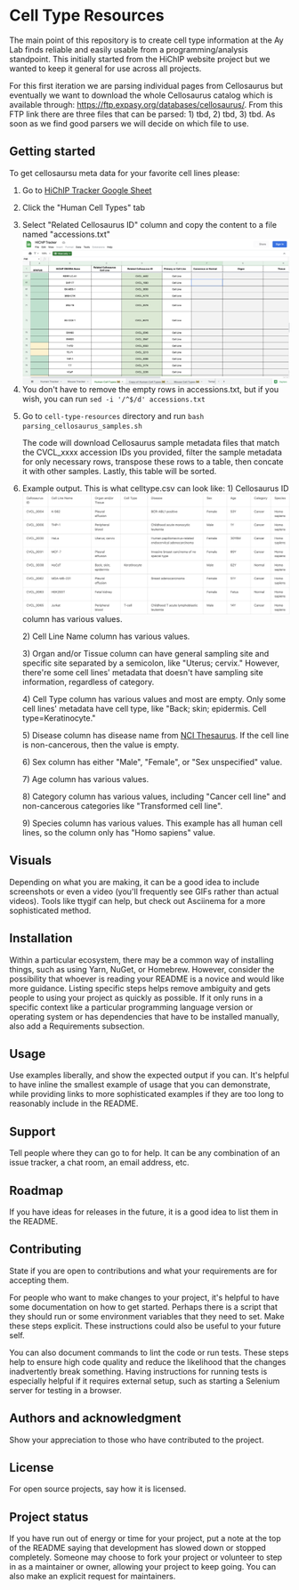 # Cell Type Resources
The main point of this repository is to create cell type information at the Ay Lab finds reliable and easily usable from a programming/analysis standpoint. This initially started from the HiChIP website project but we wanted to keep it general for use across all projects.

For this first iteration we are parsing individual pages from Cellosaurus but eventually we want to download the whole Cellosaurus catalog which is available through: https://ftp.expasy.org/databases/cellosaurus/. From this FTP link there are three files that can be parsed: 1) tbd, 2) tbd, 3) tbd. As soon as we find good parsers we will decide on which file to use. 

## Getting started

To get cellosaursu meta data for your favorite cell lines please:
1. Go to [HiChIP Tracker Google Sheet](https://docs.google.com/spreadsheets/d/1myw--D1_jMa3UFEUPyLy5C3MnbfcJzLIIJEoCS_3X4k/edit#gid=1154000703)
2. Click the "Human Cell Types" tab
3. Select "Related Cellosaurus ID" column and copy the content to a file named "accessions.txt"
<img src="img/hichip_tracker.png"
     style="float: left; margin-right: 10px;" />
4. You don't have to remove the empty rows in accessions.txt, but if you wish, you can run `sed -i '/^$/d' accessions.txt`
5. Go to `cell-type-resources` directory and run `bash parsing_cellosaurus_samples.sh`

    The code will download Cellosaurus sample metadata files that match the CVCL_xxxx accession IDs you provided, filter the sample metadata for only necessary rows, transpose these rows to a table, then concate it with other samples. Lastly, this table will be sorted.

6. Example output. This is what celltype.csv can look like:
<img src="img/cellosaurus_output.png"
     style="float: left; margin-right: 10px;" />
     1\) Cellosaurus ID column has various values.

     2\) Cell Line Name column has various values.

     3\) Organ and/or Tissue column can have general sampling site and specific site separated by a semicolon, like "Uterus; cervix." However, there're some cell lines' metadata that doesn't have sampling site information, regardless of category.
     
     4\) Cell Type column has various values and most are empty. Only some cell lines' metadata have cell type, like "Back; skin; epidermis. Cell type=Keratinocyte." 
     
     5\) Disease column has disease name from [NCI Thesaurus](https://www.ebi.ac.uk/ols/ontologies/ncit). If the cell line is non-cancerous, then the value is empty.

     6\) Sex column has either "Male", "Female", or "Sex unspecified" value.

     7\) Age column has various values.

     8\) Category column has various values, including "Cancer cell line" and non-cancerous categories like "Transformed cell line".

     9\) Species column has various values. This example has all human cell lines, so the column only has "Homo sapiens" value.


## Visuals
Depending on what you are making, it can be a good idea to include screenshots or even a video (you'll frequently see GIFs rather than actual videos). Tools like ttygif can help, but check out Asciinema for a more sophisticated method.

## Installation
Within a particular ecosystem, there may be a common way of installing things, such as using Yarn, NuGet, or Homebrew. However, consider the possibility that whoever is reading your README is a novice and would like more guidance. Listing specific steps helps remove ambiguity and gets people to using your project as quickly as possible. If it only runs in a specific context like a particular programming language version or operating system or has dependencies that have to be installed manually, also add a Requirements subsection.

## Usage
Use examples liberally, and show the expected output if you can. It's helpful to have inline the smallest example of usage that you can demonstrate, while providing links to more sophisticated examples if they are too long to reasonably include in the README.

## Support
Tell people where they can go to for help. It can be any combination of an issue tracker, a chat room, an email address, etc.

## Roadmap
If you have ideas for releases in the future, it is a good idea to list them in the README.

## Contributing
State if you are open to contributions and what your requirements are for accepting them.

For people who want to make changes to your project, it's helpful to have some documentation on how to get started. Perhaps there is a script that they should run or some environment variables that they need to set. Make these steps explicit. These instructions could also be useful to your future self.

You can also document commands to lint the code or run tests. These steps help to ensure high code quality and reduce the likelihood that the changes inadvertently break something. Having instructions for running tests is especially helpful if it requires external setup, such as starting a Selenium server for testing in a browser.

## Authors and acknowledgment
Show your appreciation to those who have contributed to the project.

## License
For open source projects, say how it is licensed.

## Project status
If you have run out of energy or time for your project, put a note at the top of the README saying that development has slowed down or stopped completely. Someone may choose to fork your project or volunteer to step in as a maintainer or owner, allowing your project to keep going. You can also make an explicit request for maintainers.
